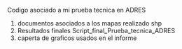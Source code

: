 Codigo asociado a mi prueba tecnica en ADRES 

1. documentos asociados a los mapas realizado shp
2. Resultados finales Script_final_Prueba_tecnica_ADRES
3. caperta de graficos usados en el informe

